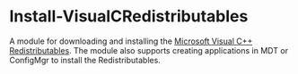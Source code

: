 # Install-VisualCRedistributables

A module for downloading and installing the [Microsoft Visual C++ Redistributables](https://support.microsoft.com/en-au/help/2977003/the-latest-supported-visual-c-downloads). The module also supports creating applications in MDT or ConfigMgr to install the Redistributables.

